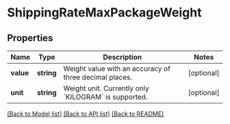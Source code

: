 # ShippingRateMaxPackageWeight

## Properties
Name | Type | Description | Notes
------------ | ------------- | ------------- | -------------
**value** | **string** | Weight value with an accuracy of three decimal places. | [optional] 
**unit** | **string** | Weight unit. Currently only &#x60;KILOGRAM&#x60; is supported. | [optional] 

[[Back to Model list]](../../README.md#documentation-for-models) [[Back to API list]](../../README.md#documentation-for-api-endpoints) [[Back to README]](../../README.md)

